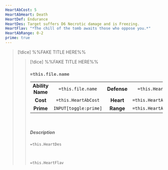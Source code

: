 ```yaml
---
HeartAbCost: 5
HeartAbHeart: Death
HeartDef: Endurance
HeartDes: Target suffers D6 Necrotic damage and is Freezing.
HeartFlav: "*The chill of the tomb awaits those who oppose you.*"
HeartAbRange: 0-2
prime: true
---
```


>[!dice]  %%FAKE TITLE HERE%%
>>[!dice]  %%FAKE TITLE HERE%%
>>### `=this.file.name`
>>|  | |  |  |
>>|:--------:|:-------:|:-----:|:--------------:|
>>| **Ability Name** | `=this.file.name` | **Defense** | `=this.HeartDef` |
>>| **Cost** | `=this.HeartAbCost` | **Heart** | `=this.HeartAbHeart` |
>>| **Prime** | `INPUT[toggle:prime]` | **Range** | `=this.HeartAbRange` |
>>&nbsp;
>> 
>> ##### Description
>>`=this.HeartDes`
>>
>>&nbsp;
>>
>>`=this.HeartFlav`
>>